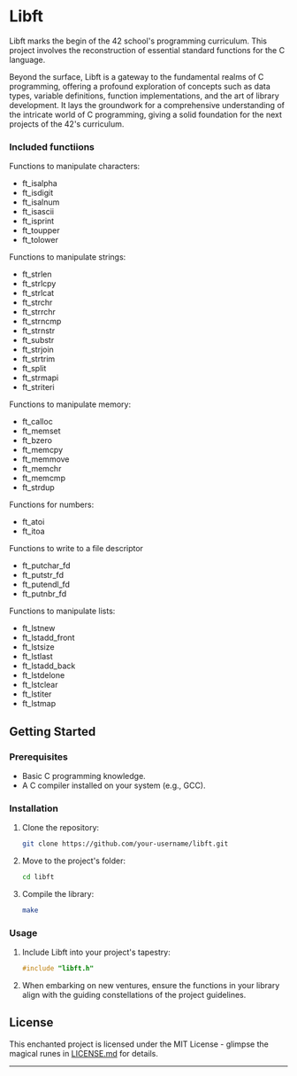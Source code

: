 # Libft

Libft marks the begin of the 42 school's programming curriculum. This project involves the reconstruction of essential standard functions for the C language. 

Beyond the surface, Libft is a gateway to the fundamental realms of C programming, offering a profound exploration of concepts such as data types, variable definitions, function implementations, and the art of library development. It lays the groundwork for a comprehensive understanding of the intricate world of C programming, giving a solid foundation for the next projects of the 42's curriculum.

### Included functiions
Functions to manipulate characters:
- ft_isalpha
- ft_isdigit
- ft_isalnum
- ft_isascii
- ft_isprint
- ft_toupper
- ft_tolower

Functions to manipulate strings:
- ft_strlen
- ft_strlcpy
- ft_strlcat
- ft_strchr
- ft_strrchr
- ft_strncmp
- ft_strnstr
- ft_substr
- ft_strjoin
- ft_strtrim
- ft_split
- ft_strmapi
- ft_striteri

Functions to manipulate memory:
- ft_calloc
- ft_memset
- ft_bzero
- ft_memcpy
- ft_memmove
- ft_memchr
- ft_memcmp
- ft_strdup

Functions for numbers:
- ft_atoi
- ft_itoa

Functions to write to a file descriptor
- ft_putchar_fd
- ft_putstr_fd
- ft_putendl_fd
- ft_putnbr_fd

Functions to manipulate lists:
- ft_lstnew
- ft_lstadd_front
- ft_lstsize
- ft_lstlast
- ft_lstadd_back
- ft_lstdelone
- ft_lstclear
- ft_lstiter
- ft_lstmap

## Getting Started

### Prerequisites

- Basic C programming knowledge.
- A C compiler installed on your system (e.g., GCC).

### Installation

1. Clone the repository:

    ```bash
    git clone https://github.com/your-username/libft.git
    ```

2. Move to the project's folder:

    ```bash
    cd libft
    ```

3. Compile the library:

    ```bash
    make
    ```

### Usage

1. Include Libft into your project's tapestry:

    ```c
    #include "libft.h"
    ```

2. When embarking on new ventures, ensure the functions in your library align with the guiding constellations of the project guidelines.

## License

This enchanted project is licensed under the MIT License - glimpse the magical runes in [LICENSE.md](LICENSE.md) for details.

---
